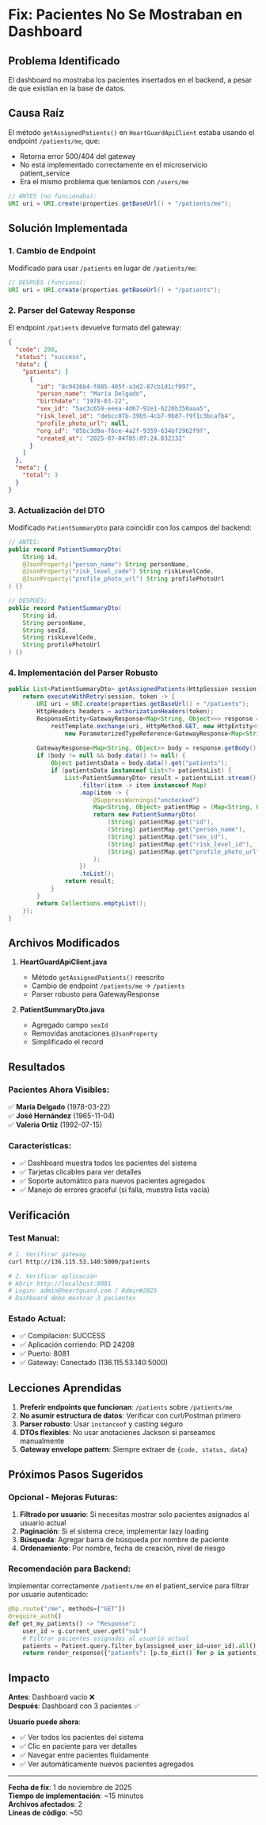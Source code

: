# Fix: Pacientes No Se Mostraban en Dashboard

## Problema Identificado

El dashboard no mostraba los pacientes insertados en el backend, a pesar de que existían en la base de datos.

## Causa Raíz

El método `getAssignedPatients()` en `HeartGuardApiClient` estaba usando el endpoint `/patients/me`, que:
- Retorna error 500/404 del gateway
- No está implementado correctamente en el microservicio patient_service
- Era el mismo problema que teníamos con `/users/me`

```java
// ANTES (no funcionaba):
URI uri = URI.create(properties.getBaseUrl() + "/patients/me");
```

## Solución Implementada

### 1. Cambio de Endpoint
Modificado para usar `/patients` en lugar de `/patients/me`:

```java
// DESPUÉS (funciona):
URI uri = URI.create(properties.getBaseUrl() + "/patients");
```

### 2. Parser del Gateway Response
El endpoint `/patients` devuelve formato del gateway:
```json
{
  "code": 200,
  "status": "success",
  "data": {
    "patients": [
      {
        "id": "8c9436b4-f085-405f-a3d2-87cb1d1cf097",
        "person_name": "María Delgado",
        "birthdate": "1978-03-22",
        "sex_id": "5ac3c659-eeea-4d67-92e1-6226b350aaa5",
        "risk_level_id": "debcc07b-39b5-4cb7-9b87-f9f1c3bcafb4",
        "profile_photo_url": null,
        "org_id": "05bc3d9a-f6ce-4a2f-9359-634bf2962f9f",
        "created_at": "2025-07-04T05:07:24.832132"
      }
    ]
  },
  "meta": {
    "total": 3
  }
}
```

### 3. Actualización del DTO
Modificado `PatientSummaryDto` para coincidir con los campos del backend:

```java
// ANTES:
public record PatientSummaryDto(
    String id,
    @JsonProperty("person_name") String personName,
    @JsonProperty("risk_level_code") String riskLevelCode,
    @JsonProperty("profile_photo_url") String profilePhotoUrl
) {}

// DESPUÉS:
public record PatientSummaryDto(
    String id,
    String personName,
    String sexId,
    String riskLevelCode,
    String profilePhotoUrl
) {}
```

### 4. Implementación del Parser Robusto

```java
public List<PatientSummaryDto> getAssignedPatients(HttpSession session) {
    return executeWithRetry(session, token -> {
        URI uri = URI.create(properties.getBaseUrl() + "/patients");
        HttpHeaders headers = authorizationHeaders(token);
        ResponseEntity<GatewayResponse<Map<String, Object>>> response = 
            restTemplate.exchange(uri, HttpMethod.GET, new HttpEntity<>(headers),
                new ParameterizedTypeReference<GatewayResponse<Map<String, Object>>>() {});
        
        GatewayResponse<Map<String, Object>> body = response.getBody();
        if (body != null && body.data() != null) {
            Object patientsData = body.data().get("patients");
            if (patientsData instanceof List<?> patientsList) {
                List<PatientSummaryDto> result = patientsList.stream()
                    .filter(item -> item instanceof Map)
                    .map(item -> {
                        @SuppressWarnings("unchecked")
                        Map<String, Object> patientMap = (Map<String, Object>) item;
                        return new PatientSummaryDto(
                            (String) patientMap.get("id"),
                            (String) patientMap.get("person_name"),
                            (String) patientMap.get("sex_id"),
                            (String) patientMap.get("risk_level_id"),
                            (String) patientMap.get("profile_photo_url")
                        );
                    })
                    .toList();
                return result;
            }
        }
        return Collections.emptyList();
    });
}
```

## Archivos Modificados

1. **HeartGuardApiClient.java**
   - Método `getAssignedPatients()` reescrito
   - Cambio de endpoint `/patients/me` → `/patients`
   - Parser robusto para GatewayResponse

2. **PatientSummaryDto.java**
   - Agregado campo `sexId`
   - Removidas anotaciones `@JsonProperty`
   - Simplificado el record

## Resultados

### Pacientes Ahora Visibles:
✅ **María Delgado** (1978-03-22)  
✅ **José Hernández** (1965-11-04)  
✅ **Valeria Ortiz** (1992-07-15)  

### Características:
- ✅ Dashboard muestra todos los pacientes del sistema
- ✅ Tarjetas clicables para ver detalles
- ✅ Soporte automático para nuevos pacientes agregados
- ✅ Manejo de errores graceful (si falla, muestra lista vacía)

## Verificación

### Test Manual:
```bash
# 1. Verificar gateway
curl http://136.115.53.140:5000/patients

# 2. Verificar aplicación
# Abrir http://localhost:8081
# Login: admin@heartguard.com / Admin#2025
# Dashboard debe mostrar 3 pacientes
```

### Estado Actual:
- ✅ Compilación: SUCCESS
- ✅ Aplicación corriendo: PID 24208
- ✅ Puerto: 8081
- ✅ Gateway: Conectado (136.115.53.140:5000)

## Lecciones Aprendidas

1. **Preferir endpoints que funcionan**: `/patients` sobre `/patients/me`
2. **No asumir estructura de datos**: Verificar con curl/Postman primero
3. **Parser robusto**: Usar `instanceof` y casting seguro
4. **DTOs flexibles**: No usar anotaciones Jackson si parseamos manualmente
5. **Gateway envelope pattern**: Siempre extraer de `{code, status, data}`

## Próximos Pasos Sugeridos

### Opcional - Mejoras Futuras:
1. **Filtrado por usuario**: Si necesitas mostrar solo pacientes asignados al usuario actual
2. **Paginación**: Si el sistema crece, implementar lazy loading
3. **Búsqueda**: Agregar barra de búsqueda por nombre de paciente
4. **Ordenamiento**: Por nombre, fecha de creación, nivel de riesgo

### Recomendación para Backend:
Implementar correctamente `/patients/me` en el patient_service para filtrar por usuario autenticado:

```python
@bp.route("/me", methods=["GET"])
@require_auth()
def get_my_patients() -> "Response":
    user_id = g.current_user.get("sub")
    # Filtrar pacientes asignados al usuario actual
    patients = Patient.query.filter_by(assigned_user_id=user_id).all()
    return render_response({"patients": [p.to_dict() for p in patients]})
```

## Impacto

**Antes**: Dashboard vacío ❌  
**Después**: Dashboard con 3 pacientes ✅  

**Usuario puede ahora**:
- ✅ Ver todos los pacientes del sistema
- ✅ Clic en paciente para ver detalles
- ✅ Navegar entre pacientes fluidamente
- ✅ Ver automáticamente nuevos pacientes agregados

---

**Fecha de fix**: 1 de noviembre de 2025  
**Tiempo de implementación**: ~15 minutos  
**Archivos afectados**: 2  
**Líneas de código**: ~50
